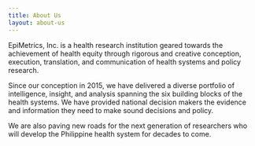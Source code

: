 ```yaml
---
title: About Us
layout: about-us
---
```


EpiMetrics, Inc. is a health research institution geared towards the achievement of health equity through rigorous and creative conception, execution, translation, and communication of health systems and policy research.

Since our conception in 2015, we have delivered a diverse portfolio of intelligence, insight, and analysis spanning the six building blocks of the health systems. We have provided national decision makers the evidence and information they need to make sound decisions and policy.

We are also paving new roads for the next generation of researchers who will develop the Philippine health system for decades to come.

